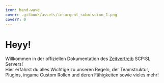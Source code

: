 ```yaml
---
icon: hand-wave
cover: .gitbook/assets/insurgent_submission_1.png
coverY: 0
---
```


# Heyy!

Willkommen in der offiziellen Dokumentation des [Zeitvertreib](https://dsc.gg/zeit) SCP:SL Servers!\
Hier erfährst du alles Wichtige zu unseren Regeln, der Teamstruktur, Plugins, ingame Custom Rollen und deren Fähigkeiten sowie vieles mehr!
